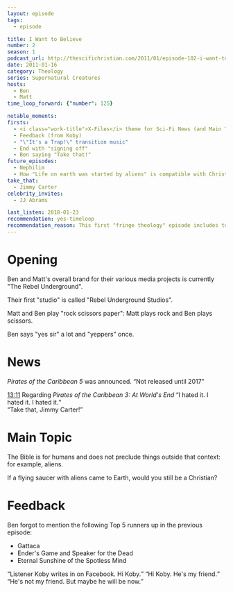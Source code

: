 ```yaml
---
layout: episode
tags:
  - episode

title: I Want to Believe
number: 2
season: 1
podcast_url: http://thescifichristian.com/2011/01/episode-102-i-want-to-believe/
date: 2011-01-16 
category: Theology
series: Supernatural Creatures
hosts:
  - Ben
  - Matt
time_loop_forward: {"number": 125}

notable_moments:
firsts: 
  - <i class="work-title">X-Files</i> theme for Sci-Fi News (and Main Topic transition)
  - Feedback (from Koby)
  - "\"It's a Trap!\" transition music"
  - End with "signing off" 
  - Ben saying "Take that!"
future_episodes: 
  - Nephilim
  - How "Life on earth was started by aliens" is compatible with Christianity
take_that:
  - Jimmy Carter
celebrity_invites:
  - JJ Abrams

last_listen: 2018-01-23
recommendation: yes-timeloop
recommendation_reason: This first "fringe theology" episode includes topics that will be major themes of the podcast, such as the scope of the Bible and what is compatible with Christianity.
---
```

# Opening
Ben and Matt's overall brand for their various media projects is currently "The Rebel Underground".

Their first "studio" is called "Rebel Underground Studios".

Matt and Ben play "rock scissors paper": Matt plays rock and Ben plays scissors.

Ben says "yes sir" a lot and "yeppers" once.



# News
<i class="work-title">Pirates of the Caribbean 5</i> was announced. <q class="archivist inline">Not released until 2017</q>

<div class="quote">
  <a class="timestamp tag is-medium is-rounded is-primary" href="http://thescifichristian.com/2011/01/episode-102-i-want-to-believe/#t=13:11">13:11</a>
  <span class="quote-context is-size-6">Regarding <i class="work-title">Pirates of the Caribbean 3: At World's End</i></span>
  <q class="ben">I hated it. I hated it. I hated it.</q>
</div>

<div class="quote">
  <q class="ben">Take that, Jimmy Carter!</q>
</div>



# Main Topic

The Bible is for humans and does not preclude things outside that context: for example, aliens.

If a flying saucer with aliens came to Earth, would you still be a Christian?



# Feedback
Ben forgot to mention the following Top 5 runners up in the previous episode: 
- Gattaca
- Ender's Game and Speaker for the Dead
- Eternal Sunshine of the Spotless Mind

<div class="quote">
  <q class="ben">Listener Koby writes in on Facebook. Hi Koby.</q>
  <q class="matt">Hi Koby. He's my friend.</q>
  <q class="ben">He's not my friend. But maybe he will be now.</q>
</div>